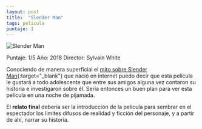 ```yaml
---
layout: post
title:  "Slender Man"
tags: pelicula
puntaje: 1
---
```




![Slender Man](https://es.web.img3.acsta.net/c_310_420/pictures/18/01/03/17/41/1781978.jpg)

Puntaje: 1/5 
Año: 2018
Director: Sylvain White

Conociendo de manera superficial el [mito sobre Slender Man](https://es.wikipedia.org/wiki/Slender_Man){:target="_blank"} que nació en internet puedo decir que esta película le gustará a todo adolescente que entre sus amigos alguna vez contaron su historia e investigaron sobre él. Sería entonces un buen plan para ver esta película en una noche de pijamada.

El **relato final** debería ser la introducción de la película para sembrar en el espectador los limites difusos de realidad y ficción del personaje, y a partir de ahí, narrar su historia.

